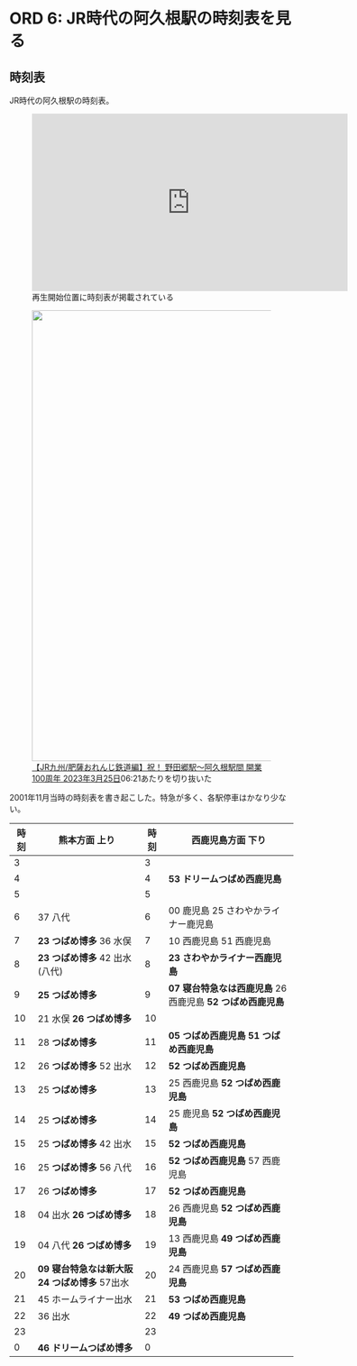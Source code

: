 # ORD 6: JR時代の阿久根駅の時刻表を見る

<!-- toc -->

## 時刻表

JR時代の阿久根駅の時刻表。

<figure>
   <iframe width="560" height="315" src="https://www.youtube.com/embed/6nLj4bOrK5s?si=d9oWlgJKHVnwOvYE&amp;start=20" title="YouTube video player" frameborder="0" allow="accelerometer; autoplay; clipboard-write; encrypted-media; gyroscope; picture-in-picture; web-share" allowfullscreen></iframe>
  <figcaption>再生開始位置に時刻表が掲載されている</figcaption>
</figure>

<figure>
  <img src="./images/20231202jr.png" width="800">
  <figcaption><a href="https://www.youtube.com/watch?v=6nLj4bOrK5s&ab_channel=%E7%8C%AB%E9%89%84%E5%8B%95%E6%A5%BD">【JR九州/肥薩おれんじ鉄道編】祝！ 野田郷駅〜阿久根駅間 開業100周年 2023年3月25日</a>06:21あたりを切り抜いた</figcaption>
</figure>

2001年11月当時の時刻表を書き起こした。特急が多く、各駅停車はかなり少ない。

| 時刻 | 熊本方面 上り                                      | 時刻 | 西鹿児島方面  下り                                            |
|------|----------------------------------------------------|------|---------------------------------------------------------------|
| 3    |                                                    | 3    |                                                               |
| 4    |                                                    | 4    | **53 ドリームつばめ西鹿児島**                                 |
| 5    |                                                    | 5    |                                                               |
| 6    | 37 八代                                            | 6    | 00 鹿児島 25 さわやかライナー鹿児島                           |
| 7    | **23 つばめ博多** 36 水俣                          | 7    | 10 西鹿児島 51 西鹿児島                                       |
| 8    | **23 つばめ博多** 42 出水(八代)                    | 8    | **23 さわやかライナー西鹿児島**                               |
| 9    | **25 つばめ博多**                                  | 9    | **07 寝台特急なは西鹿児島** 26 西鹿児島 **52 つばめ西鹿児島** |
| 10   | 21 水俣 **26 つばめ博多**                          | 10   |                                                               |
| 11   | 28 **つばめ博多**                                  | 11   | **05 つばめ西鹿児島** **51 つばめ西鹿児島**                   |
| 12   | 26 **つばめ博多** 52 出水                          | 12   | **52 つばめ西鹿児島**                                         |
| 13   | 25 **つばめ博多**                                  | 13   | 25 西鹿児島 **52 つばめ西鹿児島**                             |
| 14   | 25 **つばめ博多**                                  | 14   | 25 鹿児島 **52 つばめ西鹿児島**                               |
| 15   | 25 **つばめ博多** 42 出水                          | 15   | **52 つばめ西鹿児島**                                         |
| 16   | 25 **つばめ博多** 56 八代                          | 16   | **52 つばめ西鹿児島** 57 西鹿児島                             |
| 17   | 26 **つばめ博多**                                  | 17   | **52 つばめ西鹿児島**                                             |
| 18   | 04 出水 **26 つばめ博多**                          | 18   | 26 西鹿児島 **52 つばめ西鹿児島**                                 |
| 19   | 04 八代 **26 つばめ博多**                          | 19   | 13 西鹿児島 **49 つばめ西鹿児島**                                 |
| 20   | **09 寝台特急なは新大阪** **24 つばめ博多** 57出水 | 20   | 24 西鹿児島 **57 つばめ西鹿児島**                                 |
| 21   | 45 ホームライナー出水                              | 21   | **53 つばめ西鹿児島**                                             |
| 22   | 36 出水                                            | 22   | **49 つばめ西鹿児島**                                             |
| 23   |                                                    | 23   |                                                               |
| 0    | **46 ドリームつばめ博多**                          | 0    |                                                               |
